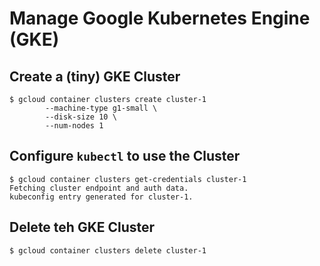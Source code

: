 # Manage Google Kubernetes Engine (GKE)

## Create a (tiny) GKE Cluster
	$ gcloud container clusters create cluster-1
			--machine-type g1-small \
			--disk-size 10 \
			--num-nodes 1

## Configure `kubectl` to use the Cluster
	$ gcloud container clusters get-credentials cluster-1
	Fetching cluster endpoint and auth data.
	kubeconfig entry generated for cluster-1.

## Delete teh GKE Cluster
	$ gcloud container clusters delete cluster-1

